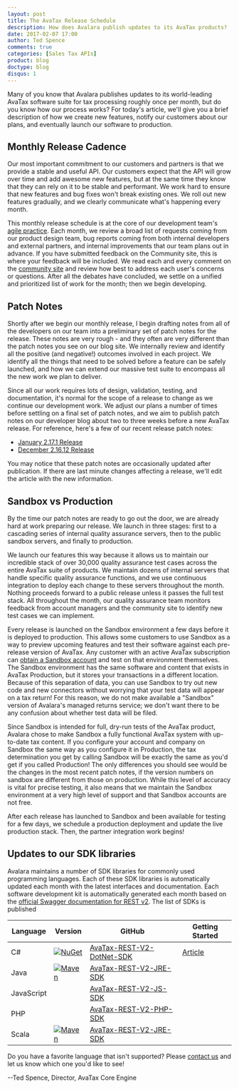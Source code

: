 ```yaml
---
layout: post
title: The AvaTax Release Schedule
description: How does Avalara publish updates to its AvaTax products?
date: 2017-02-07 17:00
author: Ted Spence
comments: true
categories: [Sales Tax APIs]
product: blog
doctype: blog
disqus: 1
---
```


Many of you know that Avalara publishes updates to its world-leading AvaTax software suite for tax processing roughly once per month, but do you know how our process works?  For today's article, we'll give you a brief description of how we create new features, notify our customers about our plans, and eventually launch our software to production.

<h2>Monthly Release Cadence</h2>

Our most important commitment to our customers and partners is that we provide a stable and useful API.  Our customers expect that the API will grow over time and add awesome new features, but at the same time they know that they can rely on it to be stable and performant.  We work hard to ensure that new features and bug fixes won't break existing ones.  We roll out new features gradually, and we clearly communicate what's happening every month.

This monthly release schedule is at the core of our development team's <a href="https://en.wikipedia.org/wiki/Agile_software_development">agile practice</a>.  Each month, we review a broad list of requests coming from our product design team, bug reports coming from both internal developers and external partners, and internal improvements that our team plans out in advance.  If you have submitted feedback on the Community site, this is where your feedback will be included.  We read each and every comment on the <a href="https://community.avalara.com/avalara">community site</a> and review how best to address each user's concerns or questions.  After all the debates have concluded, we settle on a unified and prioritized list of work for the month; then we begin developing.

<h2>Patch Notes</h2>

Shortly after we begin our monthly release, I begin drafting notes from all of the developers on our team into a preliminary set of patch notes for the release.  These notes are very rough - and they often are very different than the patch notes you see on our blog site.  We internally review and identify all the positive (and negative!) outcomes involved in each project.  We identify all the things that need to be solved before a feature can be safely launched, and how we can extend our massive test suite to encompass all the new work we plan to deliver.  

Since all our work requires lots of design, validation, testing, and documentation, it's normal for the scope of a release to change as we continue our development work.  We adjust our plans a number of times before settling on a final set of patch notes, and we aim to publish patch notes on our developer blog about two to three weeks before a new AvaTax release.  For reference, here's a few of our recent release patch notes:

<ul class="normal">
    <li><a href="http://developer.avalara.com/blog/2016/12/30/rest-v2-17-1-patch-notes/">January 2.17.1 Release</a></li>
    <li><a href="http://developer.avalara.com/blog/2016/11/22/rest-v2-16-12-patch-notes/">December 2.16.12 Release</a></li>
</ul>

You may notice that these patch notes are occasionally updated after publication.  If there are last minute changes affecting a release, we'll edit the article with the new information.

<h2>Sandbox vs Production</h2>

By the time our patch notes are ready to go out the door, we are already hard at work preparing our release.  We launch in three stages: first to a cascading series of internal quality assurance servers, then to the public  sandbox servers, and finally to production.

We launch our features this way because it allows us to maintain our incredible stack of over 30,000 quality assurance test cases across the entire AvaTax suite of products.  We maintain dozens of internal servers that handle specific quality assurance functions, and we use continuous integration to deploy each change to these servers throughout the month.  Nothing proceeds forward to a public release unless it passes the full test stack.  All throughout the month, our quality assurance team monitors feedback from account managers and the community site to identify new test cases we can implement.

Every release is launched on the Sandbox environment a few days before it is deployed to production.  This allows some customers to use Sandbox as a way to preview upcoming features and test their software against each pre-release version of AvaTax.  Any customer with an active AvaTax subscription can <a href="https://help.avalara.com/kb/001/How_do_I_get_access_to_our_development%2F%2Fsandbox_account%3F">obtain a Sandbox account</a> and test on that environment themselves.  The Sandbox environment has the same software and content that exists in AvaTax Production, but it stores your transactions in a different location.  Because of this separation of data, you can use Sandbox to try out new code and new connectors without worrying that your test data will appear on a tax return!  For this reason, we do not make available a "Sandbox" version of Avalara's managed returns service; we don't want there to be any confusion about whether test data will be filed.

Since Sandbox is intended for full, dry-run tests of the AvaTax product, Avalara chose to make Sandbox a fully functional AvaTax system with up-to-date tax content.  If you configure your account and company on Sandbox the same way as you configure it in Production, the tax determination you get by calling Sandbox will be exactly the same as you'd get if you called Production!  The only differences you should see would be the changes in the most recent patch notes, if the version numbers on sandbox are different from those on production.  While this level of accuracy is vital for precise testing, it also means that we maintain the Sandbox environment at a very high level of support and that Sandbox accounts are not free.

After each release has launched to Sandbox and been available for testing for a few days, we schedule a production deployment and update the live production stack.  Then, the partner integration work begins!

<h2>Updates to our SDK libraries</h2>

Avalara maintains a number of SDK libraries for commonly used programming languages.  Each of these SDK libraries is automatically updated each month with the latest interfaces and documentation.  Each software development kit is automatically generated each month based on the <a href="https://sandbox-rest.avatax.com/swagger/ui/index.html">official Swagger documentation for REST v2</a>.  The list of SDKs is published


<table class="styled-table">
	<thead>
		<tr>
      <th>Language</th>
      <th>Version</th>
      <th>GitHub</th>
      <th>Getting Started</th>
		</tr>
	</thead>
	<tbody>
    <tr>
      <td>C#</td>
      <td><a href="https://www.nuget.org/packages/Avalara.AvaTax/"><img src="https://img.shields.io/nuget/v/Avalara.AvaTax.svg?style=plastic" title="NuGet" alt="NuGet"/></a></td>
      <td><a href="https://github.com/avadev/AvaTax-REST-V2-DotNet-SDK">AvaTax-REST-V2-DotNet-SDK</a></td>
      <td><a href="http://developer.avalara.com/blog/2016/12/05/csharp-nuget-library">Article</a></td>
    </tr>
    <tr>
      <td>Java</td>
      <td><a href="https://maven-badges.herokuapp.com/maven-central/net.avalara.avatax/avatax-rest-v2-api-java_2.11"><img src="https://maven-badges.herokuapp.com/maven-central/net.avalara.avatax/avatax-rest-v2-api-java_2.11/badge.svg?style=plastic" title="Maven" alt="Maven"/></a></td>
      <td><a href="https://github.com/avadev/AvaTax-REST-V2-JRE-SDK">AvaTax-REST-V2-JRE-SDK</a></td>
      <td></td>
    </tr>
    <tr>
      <td>JavaScript</td>
      <td></td>
      <td><a href="https://github.com/avadev/AvaTax-REST-V2-JS-SDK">AvaTax-REST-V2-JS-SDK</a></td>
      <td></td>
    </tr>
    <tr>
      <td>PHP</td>
      <td></td>
      <td><a href="https://github.com/avadev/AvaTax-REST-V2-PHP-SDK">AvaTax-REST-V2-PHP-SDK</a></td>
      <td></td>
    </tr>
    <tr>
      <td>Scala</td>
      <td><a href="https://maven-badges.herokuapp.com/maven-central/net.avalara.avatax/avatax-rest-v2-api-java_2.11"><img src="https://maven-badges.herokuapp.com/maven-central/net.avalara.avatax/avatax-rest-v2-api-java_2.11/badge.svg?style=plastic" title="Maven" alt="Maven"/></a></td>
      <td><a href="https://github.com/avadev/AvaTax-REST-V2-JRE-SDK">AvaTax-REST-V2-JRE-SDK</a></td>
      <td></td>
    </tr>
  </tbody>
</table>

Do you have a favorite language that isn't supported?  Please <a href="https://community.avalara.com/avalara/topics/new">contact us</a> and let us know which one you'd like to see!

--Ted Spence, Director, AvaTax Core Engine
